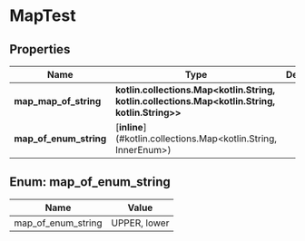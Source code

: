 
# MapTest

## Properties
Name | Type | Description | Notes
------------ | ------------- | ------------- | -------------
**map_map_of_string** | **kotlin.collections.Map&lt;kotlin.String, kotlin.collections.Map&lt;kotlin.String, kotlin.String&gt;&gt;** |  |  [optional]
**map_of_enum_string** | [**inline**](#kotlin.collections.Map&lt;kotlin.String, InnerEnum&gt;) |  |  [optional]


<a name="kotlin.collections.Map<kotlin.String, InnerEnum>"></a>
## Enum: map_of_enum_string
Name | Value
---- | -----
map_of_enum_string | UPPER, lower



